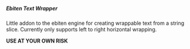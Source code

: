 ##### Ebiten Text Wrapper
Little addon to the ebiten engine for creating wrappable text from a string slice.
Currently only supports left to right horizontal wrapping.

**USE AT YOUR OWN RISK**